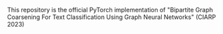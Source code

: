 This repository is the official PyTorch implementation of "Bipartite Graph Coarsening For Text Classification Using Graph Neural Networks" (CIARP 2023)
